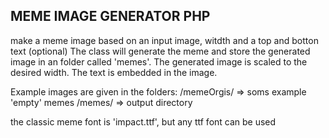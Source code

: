 MEME IMAGE GENERATOR PHP
--------------------------------
make a meme image based on an input image, witdth and a top and botton text (optional)
The class will generate the meme and store the generated image in an folder called 'memes'.
The generated image is scaled to the desired width.
The text is embedded in the image.

Example images are given in the folders:
/memeOrgis/ => soms example 'empty' memes
/memes/ => output directory

the classic meme font is 'impact.ttf', but any ttf font can be used
